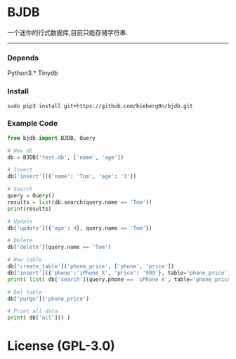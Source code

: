 # BJDB

一个迷你的行式数据库,目前只能存储字符串.

---

### Depends
Python3.*
Tinydb

### Install
```
sudo pip3 install git+https://github.com/bieberg0n/bjdb.git
```

### Example Code
```Python
from bjdb import BJDB, Query

# New db
db = BJDB('test.db', ['name', 'age'])

# Insert
db['insert']({'name': 'Tom', 'age': '3'})

# Search
query = Query()
results = list(db.search(query.name == 'Tom'))
print(results)

# Update
db['update']({'age': 4}, query.name == 'Tom'})

# Delete
db['delete'](query.name == 'Tom')

# New table
db['create_table']('phone_price', ['phone', 'price'])
db['insert']({'phone':'iPhone X', 'price': '999'}, table='phone_price')
print( list( db['search'](query.phone == 'iPhone X', table='phone_price') ) )

# Del table
db['purge']('phone_price')

# Print all data
print( db['all']() )
```

# License (GPL-3.0)
